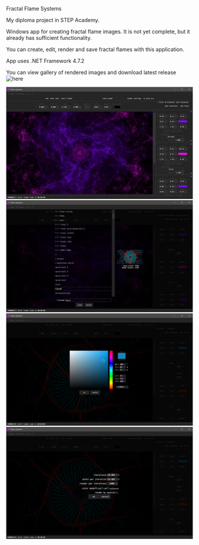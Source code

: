 Fractal Flame Systems

My diploma project in STEP Academy.

Windows app for creating fractal flame images. It is not yet complete, but it already has sufficient functionality.

You can create, edit, render and save fractal flames with this application.

App uses .NET Framework 4.7.2

You can view gallery of rendered images and download latest release ![here](https://drive.google.com/drive/folders/1Y0wFxWtkSyBZg-t_Zqu1sXsZEiHiiV3T?usp=sharing) 

![](readme_images/main_view.jpg)
![](readme_images/open_file.jpg)
![](readme_images/color_selection.jpg)
![](readme_images/render_settings.jpg)
